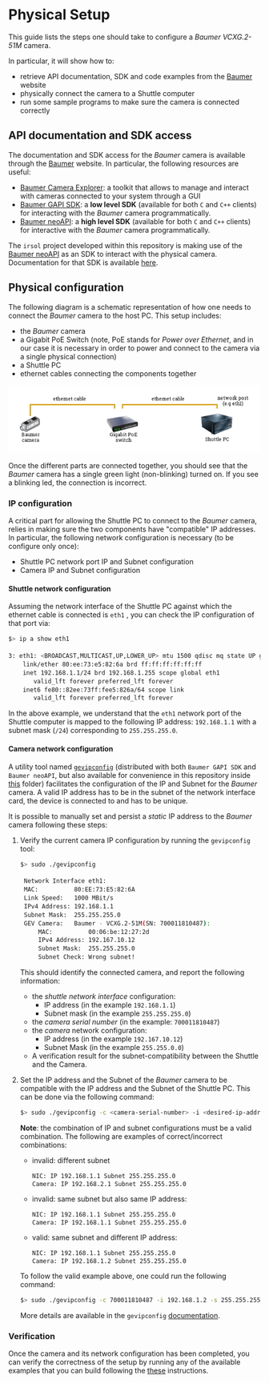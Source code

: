 # Physical Setup
This guide lists the steps one should take to configure a _Baumer VCXG.2-51M_ camera.

In particular, it will show how to:
 * retrieve API documentation, SDK and code examples from the [Baumer](https://www.baumer.com) website
 * physically connect the camera to a Shuttle computer
 * run some sample programs to make sure the camera is connected correctly
  
## API documentation and SDK access
The documentation and SDK access for the _Baumer_ camera is available through the [Baumer](https://www.baumer.com) website. In particular, the following resources are useful:
 * [Baumer Camera Explorer](https://www.baumer.com/ch/en/product-overview/industrial-cameras-image-processing/software/baumer-camera-explorer/c/42504): a toolkit that allows to manage and interact with cameras connected to your system through a GUI
 * [Baumer GAPI SDK](https://www.baumer.com/ch/en/product-overview/industrial-cameras-image-processing/software/baumer-gapi-sdk/c/14174): a **low level SDK** (available for both `C` and `C++` clients) for interacting with the _Baumer_ camera programmatically.
 * [Baumer neoAPI](https://www.baumer.com/ch/en/product-overview/industrial-cameras-image-processing/software/baumer-neoapi/c/42528): a **high level SDK** (available for both `C`  and `C++` clients) for interactive with the _Baumer_ camera programmatically.

The `irsol` project developed within this repository is making use of the [Baumer neoAPI](https://www.baumer.com/ch/en/product-overview/industrial-cameras-image-processing/software/baumer-neoapi/c/42528) as an SDK to interact with the physical camera.
Documentation for that SDK is available [here](../../src/external/neoapi/docs/index.html).

## Physical configuration

The following diagram is a schematic representation of how one needs to connect the _Baumer_ camera to the host PC. This setup includes:
 * the _Baumer_ camera
 * a Gigabit PoE Switch (note, PoE stands for _Power over Ethernet_, and in our case it is necessary in order to power and connect to the camera via a single physical connection)
 * a Shuttle PC
 * ethernet cables connecting the components together
  
![Physical-setup](./resources/Physical-setup.png)

Once the different parts are connected together, you should see that the _Baumer_ camera has a single green light (non-blinking) turned on. If you see a blinking led, the connection is incorrect.

### IP configuration
A critical part for allowing the Shuttle PC to connect to the _Baumer_ camera, relies in making sure the two components have "compatible" IP addresses. In particular, the following network configuration is necessary (to be configure only once):
* Shuttle PC network port IP and Subnet configuration
* Camera IP and Subnet configuration

#### Shuttle network configuration

Assuming the network interface of the Shuttle PC against which the ethernet cable is connected is `eth1` , you can check the IP configuration of that port via:
```sh
$> ip a show eth1

3: eth1: <BROADCAST,MULTICAST,UP,LOWER_UP> mtu 1500 qdisc mq state UP group default qlen 1000
    link/ether 80:ee:73:e5:82:6a brd ff:ff:ff:ff:ff:ff
    inet 192.168.1.1/24 brd 192.168.1.255 scope global eth1
       valid_lft forever preferred_lft forever
    inet6 fe80::82ee:73ff:fee5:826a/64 scope link
       valid_lft forever preferred_lft forever
```

In the above example, we understand that the `eth1`  network port of the Shuttle computer is mapped to the following IP address: `192.168.1.1` with a subnet mask (`/24`) corresponding to `255.255.255.0`. 

#### Camera network configuration

A utility tool named [`gevipconfig`](../../src/external/neoapi/tools/gevipconfig) (distributed with both `Baumer GAPI SDK` and `Baumer neoAPI`, but also available for convenience in this repository inside [this](../../src/external/neoapi/tools) folder) facilitates the configuration of the IP and Subnet for the _Baumer_ camera. A valid IP address has to be in the subnet of the network interface card, the device is connected to and has to be unique.

It is possible to manually set and persist a _static_ IP address to the _Baumer_ camera following these steps:
1. Verify the current camera IP configuration by running the `gevipconfig` tool:
   ```sh
   $> sudo ./gevipconfig

    Network Interface eth1:
    MAC:          80:EE:73:E5:82:6A
    Link Speed:   1000 MBit/s
    IPv4 Address: 192.168.1.1
    Subnet Mask:  255.255.255.0
    GEV Camera:   Baumer - VCXG.2-51M(SN: 700011810487):
        MAC:          00:06:be:12:27:2d
        IPv4 Address: 192.167.10.12
        Subnet Mask:  255.255.255.0
        Subnet Check: Wrong subnet!
   ```
   This should identify the connected camera, and report the following information:
   * the _shuttle network interface_ configuration:
     * IP address (in the example `192.168.1.1`)
     * Subnet mask (in the example `255.255.255.0`)
   * the _camera serial number_ (in the example: `700011810487`)
   * the _camera_ network configuration:
     * IP address (in the example `192.167.10.12`)
     * Subnet Mask (in the example `255.255.0.0`)
   * A verification result for the subnet-compatibility between the Shuttle and the Camera.
2. Set the IP address and the Subnet of the _Baumer_ camera to be compatible with the IP address and the Subnet of the Shuttle PC. This can be done via the following command:
   ```sh
   $> sudo ./gevipconfig -c <camera-serial-number> -i <desired-ip-address> -s <desired-subnet> -p
   ```
   **Note**: the combination of IP and subnet configurations must be a valid combination. The following are examples of correct/incorrect combinations:
   * invalid: different subnet
     ```
     NIC: IP 192.168.1.1 Subnet 255.255.255.0
     Camera: IP 192.168.2.1 Subnet 255.255.255.0
     ```
    
    * invalid: same subnet but also same IP address:
      ```
      NIC: IP 192.168.1.1 Subnet 255.255.255.0
      Camera: IP 192.168.1.1 Subnet 255.255.255.0
      ```

    * valid: same subnet and different IP address:
      ```
      NIC: IP 192.168.1.1 Subnet 255.255.255.0
      Camera: IP 192.168.1.2 Subnet 255.255.255.0
      ```
    
    To follow the valid example above, one could run the following command:
    ```sh
    $> sudo ./gevipconfig -c 700011810487 -i 192.168.1.2 -s 255.255.255.0 -p
    ```

    More details are available in the `gevipconfig` [documentation](../../src/external/neoapi/tools/gevipconfig.md).

### Verification
Once the camera and its network configuration has been completed, you can verify the correctness of the setup by running any of the available examples that you can build following the [these](../development-environmnet-configuration/) instructions.